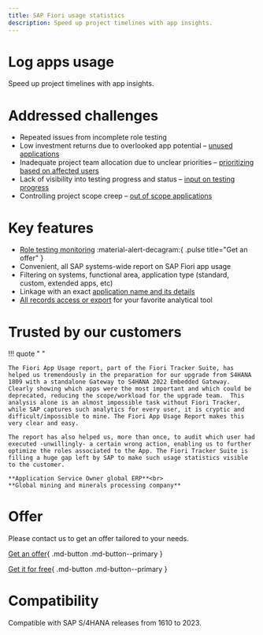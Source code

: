 ```yaml
---
title: SAP Fiori usage statistics
description: Speed up project timelines with app insights.
---
```

# Log apps usage
Speed up project timelines with app insights.

# Addressed challenges
- Repeated issues from incomplete role testing
- Low investment returns due to overlooked app potential – [unused applications](2020/FPS01/use-cases/learning-about-unused.md)
- Inadequate project team allocation due to unclear priorities  – [prioritizing based on affected users](2020/FPS01/use-cases/priority-setting.md)
- Lack of visibility into testing progress and status – [input on testing progress](2020/FPS01/use-cases/testing.md)
- Controlling project scope creep – [out of scope applications](2020/FPS01/use-cases/out-of-scope.md)


# Key features

-   [Role testing monitoring](https://fioriroletesting.com) :material-alert-decagram:{ .pulse title="Get an offer" }
-   Convenient, all SAP systems-wide report on SAP Fiori app usage 
-   Filtering on systems, functional area, application type (standard, custom, extended apps, etc)
-   Linkage with an exact [application name and its details](2020/FPS01/app-ids.md)
-   [All records access or export](2020/FPS01/recexp.md) for your favorite analytical tool


# Trusted by our customers

!!! quote " "

    The Fiori App Usage report, part of the Fiori Tracker Suite, has helped us tremendously in the preparation for our upgrade from S4HANA 1809 with a standalone Gateway to S4HANA 2022 Embedded Gateway. Clearly showing which apps were the most important and which could be deprecated, reducing the scope/workload for the upgrade team.  This analysis alone is an almost impossible task without Fiori Tracker, while SAP captures such analytics for every user, it is cryptic and difficult/impossible to mine. The Fiori App Usage Report makes this very clear and easy.

    The report has also helped us, more than once, to audit which user had executed -unwillingly- a certain wrong action, enabling us to further optimize the roles associated to the App. The Fiori Tracker Suite is filling a huge gap left by SAP to make such usage statistics visible to the customer.

    **Application Service Owner global ERP**<br>
    **Global mining and minerals processing company**

# Offer

Please contact us to get an offer tailored to your needs.

[Get an offer](contact.md){ .md-button .md-button--primary }

[Get it for free](contact.md?free=true){ .md-button .md-button--primary }

# Compatibility

Compatible with SAP S/4HANA releases from 1610 to 2023.


